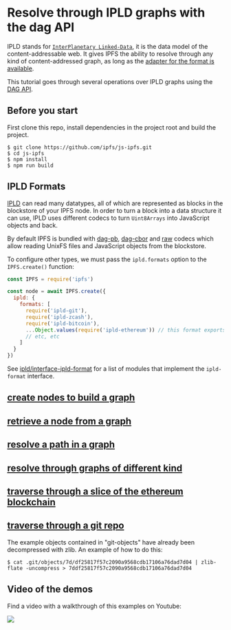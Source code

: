 Resolve through IPLD graphs with the dag API
============================================

IPLD stands for [`InterPlanetary Linked-Data`](https://ipld.io/), it is the data model of the content-addressable web. It gives IPFS the ability to resolve through any kind of content-addressed graph, as long as the [adapter for the format is available](https://github.com/ipld/interface-ipld-format#modules-that-implement-the-interface).

This tutorial goes through several operations over IPLD graphs using the [DAG API](https://github.com/ipfs/js-ipfs/tree/master/packages/interface-ipfs-core/API/dag).

## Before you start

First clone this repo, install dependencies in the project root and build the project.

```console
$ git clone https://github.com/ipfs/js-ipfs.git
$ cd js-ipfs
$ npm install
$ npm run build
```

## IPLD Formats

[IPLD](https://docs.ipld.io/) can read many datatypes, all of which are represented as blocks in the blockstore of your IPFS node.  In order to turn a block into a data structure it can use, IPLD uses different codecs to turn `Uint8Arrays` into JavaScript objects and back.

By default IPFS is bundled with [dag-pb](https://www.npmjs.com/package/ipld-dag-pb), [dag-cbor](https://www.npmjs.com/package/ipld-dag-cbor) and [raw](https://www.npmjs.com/package/ipld-raw) codecs which allow reading UnixFS files and JavaScript objects from the blockstore.

To configure other types, we must pass the `ipld.formats` option to the `IPFS.create()` function:

```javascript
const IPFS = require('ipfs')

const node = await IPFS.create({
  ipld: {
    formats: [
      require('ipld-git'),
      require('ipld-zcash'),
      require('ipld-bitcoin'),
      ...Object.values(require('ipld-ethereum')) // this format exports multiple codecs so flatten into a list
      // etc, etc
    ]
  }
})
```

See [ipld/interface-ipld-format](https://github.com/ipld/interface-ipld-format) for a list of modules that implement the `ipld-format` interface.

## [create nodes to build a graph](./put.js)

## [retrieve a node from a graph](./get.js)

## [resolve a path in a graph](./get-path.js)

## [resolve through graphs of different kind](./get-path-accross-formats.js)

## [traverse through a slice of the ethereum blockchain](./eth.js)

## [traverse through a git repo](./git.js)
The example objects contained in "git-objects" have already been decompressed with zlib.  An example of how to do this:

    $ cat .git/objects/7d/df25817f57c2090a9568cdb17106a76dad7d04 | zlib-flate -uncompress > 7ddf25817f57c2090a9568cdb17106a76dad7d04

## Video of the demos

Find a video with a walkthrough of this examples on Youtube:

[![](https://ipfs.io/ipfs/QmYkeiPtVTR8TdgBNa4u46RvjfnbUFUxSDdb8BqDpqDEer)](https://youtu.be/drULwJ_ZDRQ?t=1m29s)
